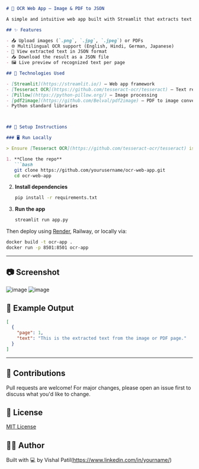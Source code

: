 

````markdown
# 🧠 OCR Web App – Image & PDF to JSON

A simple and intuitive web app built with Streamlit that extracts text from uploaded images or PDF files using Tesseract OCR, and returns the result in clean JSON format.

## ✨ Features

- 📤 Upload images (`.png`, `.jpg`, `.jpeg`) or PDFs
- 🌐 Multilingual OCR support (English, Hindi, German, Japanese)
- 📜 View extracted text in JSON format
- 📥 Download the result as a JSON file
- 🖼️ Live preview of recognized text per page

## 🔧 Technologies Used

- [Streamlit](https://streamlit.io/) – Web app framework
- [Tesseract OCR](https://github.com/tesseract-ocr/tesseract) – Text recognition engine
- [Pillow](https://python-pillow.org/) – Image processing
- [pdf2image](https://github.com/Belval/pdf2image) – PDF to image conversion
- Python standard libraries



## 🚀 Setup Instructions

### 🖥️ Run Locally

> Ensure [Tesseract OCR](https://github.com/tesseract-ocr/tesseract) is installed and accessible via your system `PATH`.

1. **Clone the repo**
   ```bash
   git clone https://github.com/yourusername/ocr-web-app.git
   cd ocr-web-app
````

2. **Install dependencies**

   ```bash
   pip install -r requirements.txt
   ```

3. **Run the app**

   ```bash
   streamlit run app.py
   ```


Then deploy using [Render](https://render.com), Railway, or locally via:

```bash
docker build -t ocr-app .
docker run -p 8501:8501 ocr-app
```

---

## 📷 Screenshot

![image](https://github.com/user-attachments/assets/08e371f8-5a09-4988-b356-7afc72896055)
![image](https://github.com/user-attachments/assets/d534c2d4-e715-4f2e-89f7-0e88e7faf3ea)


## 📄 Example Output

```json
[
  {
    "page": 1,
    "text": "This is the extracted text from the image or PDF page."
  }
]
```

---

## 🤝 Contributions

Pull requests are welcome! For major changes, please open an issue first to discuss what you'd like to change.


## 🧠 License

[MIT License](LICENSE)


## 🙋‍♂️ Author

Built with 💻 by Vishal Patil(https://www.linkedin.com/in/yourname/)



